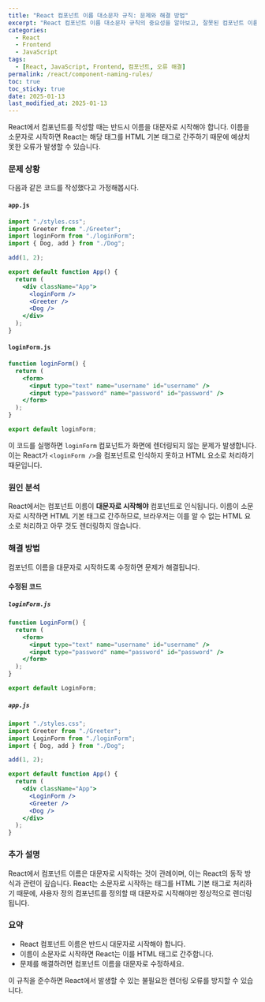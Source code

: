 ```yaml
---
title: "React 컴포넌트 이름 대소문자 규칙: 문제와 해결 방법"
excerpt: "React 컴포넌트 이름 대소문자 규칙의 중요성을 알아보고, 잘못된 컴포넌트 이름으로 인해 발생하는 문제를 해결하는 방법을 코드 예제와 함께 설명합니다."
categories:
  - React
  - Frontend
  - JavaScript
tags:
  - [React, JavaScript, Frontend, 컴포넌트, 오류 해결]
permalink: /react/component-naming-rules/
toc: true
toc_sticky: true
date: 2025-01-13
last_modified_at: 2025-01-13
---
```


React에서 컴포넌트를 작성할 때는 반드시 이름을 대문자로 시작해야 합니다. 이름을 소문자로 시작하면 React는 해당 태그를 HTML 기본 태그로 간주하기 때문에 예상치 못한 오류가 발생할 수 있습니다.

### 문제 상황
다음과 같은 코드를 작성했다고 가정해봅시다.

#### `app.js`
```jsx
import "./styles.css";
import Greeter from "./Greeter";
import loginForm from "./loginForm";
import { Dog, add } from "./Dog";

add(1, 2);

export default function App() {
  return (
    <div className="App">
      <loginForm />
      <Greeter />
      <Dog />
    </div>
  );
}
```

#### `loginForm.js`
```jsx
function loginForm() {
  return (
    <form>
      <input type="text" name="username" id="username" />
      <input type="password" name="password" id="password" />
    </form>
  );
}

export default loginForm;
```

이 코드를 실행하면 `loginForm` 컴포넌트가 화면에 렌더링되지 않는 문제가 발생합니다. 이는 React가 `<loginForm />`을 컴포넌트로 인식하지 못하고 HTML 요소로 처리하기 때문입니다.

### 원인 분석
React에서는 컴포넌트 이름이 **대문자로 시작해야** 컴포넌트로 인식됩니다. 이름이 소문자로 시작하면 HTML 기본 태그로 간주하므로, 브라우저는 이를 알 수 없는 HTML 요소로 처리하고 아무 것도 렌더링하지 않습니다.

### 해결 방법
컴포넌트 이름을 대문자로 시작하도록 수정하면 문제가 해결됩니다.

#### 수정된 코드

##### `loginForm.js`
```jsx
function LoginForm() {
  return (
    <form>
      <input type="text" name="username" id="username" />
      <input type="password" name="password" id="password" />
    </form>
  );
}

export default LoginForm;
```

##### `app.js`
```jsx
import "./styles.css";
import Greeter from "./Greeter";
import LoginForm from "./loginForm";
import { Dog, add } from "./Dog";

add(1, 2);

export default function App() {
  return (
    <div className="App">
      <LoginForm />
      <Greeter />
      <Dog />
    </div>
  );
}
```

### 추가 설명
React에서 컴포넌트 이름은 대문자로 시작하는 것이 관례이며, 이는 React의 동작 방식과 관련이 깊습니다. React는 소문자로 시작하는 태그를 HTML 기본 태그로 처리하기 때문에, 사용자 정의 컴포넌트를 정의할 때 대문자로 시작해야만 정상적으로 렌더링됩니다.

### 요약
- React 컴포넌트 이름은 반드시 대문자로 시작해야 합니다.
- 이름이 소문자로 시작하면 React는 이를 HTML 태그로 간주합니다.
- 문제를 해결하려면 컴포넌트 이름을 대문자로 수정하세요.

이 규칙을 준수하면 React에서 발생할 수 있는 불필요한 렌더링 오류를 방지할 수 있습니다.

